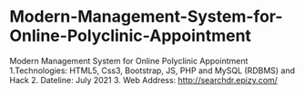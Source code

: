 # Modern-Management-System-for-Online-Polyclinic-Appointment
Modern Management System for Online Polyclinic Appointment
1.Technologies: HTML5, Css3, Bootstrap, JS, PHP and MySQL (RDBMS) and Hack
2. Dateline: July 2021
3. Web Address: http://searchdr.epizy.com/
